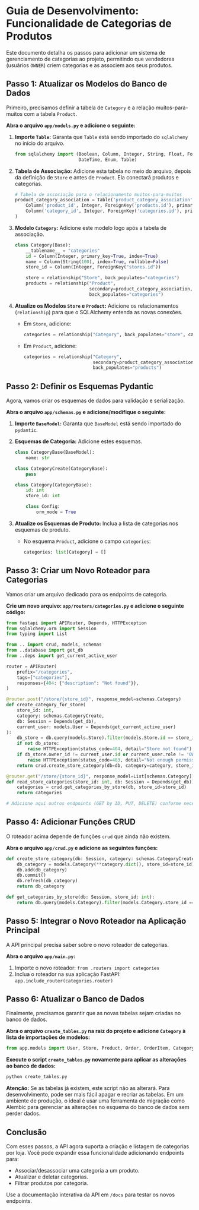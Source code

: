# Guia de Desenvolvimento: Funcionalidade de Categorias de Produtos

Este documento detalha os passos para adicionar um sistema de gerenciamento de categorias ao projeto, permitindo que vendedores (usuários `OWNER`) criem categorias e as associem aos seus produtos.

## Passo 1: Atualizar os Modelos do Banco de Dados

Primeiro, precisamos definir a tabela de `Category` e a relação muitos-para-muitos com a tabela `Product`.

**Abra o arquivo `app/models.py` e adicione o seguinte:**

1.  **Importe `Table`:** Garanta que `Table` está sendo importado do `sqlalchemy` no início do arquivo.

    ```python
    from sqlalchemy import (Boolean, Column, Integer, String, Float, ForeignKey, 
                            DateTime, Enum, Table)
    ```

2.  **Tabela de Associação:** Adicione esta tabela no meio do arquivo, depois da definição de `Store` e antes de `Product`. Ela conectará produtos e categorias.

    ```python
    # Tabela de associação para o relacionamento muitos-para-muitos
    product_category_association = Table('product_category_association', Base.metadata,
        Column('product_id', Integer, ForeignKey('products.id'), primary_key=True),
        Column('category_id', Integer, ForeignKey('categories.id'), primary_key=True)
    )
    ```

3.  **Modelo `Category`:** Adicione este modelo logo após a tabela de associação.

    ```python
    class Category(Base):
        __tablename__ = "categories"
        id = Column(Integer, primary_key=True, index=True)
        name = Column(String(100), index=True, nullable=False)
        store_id = Column(Integer, ForeignKey("stores.id"))

        store = relationship("Store", back_populates="categories")
        products = relationship("Product",
                                secondary=product_category_association,
                                back_populates="categories")
    ```

4.  **Atualize os Modelos `Store` e `Product`:** Adicione os relacionamentos (`relationship`) para que o SQLAlchemy entenda as novas conexões.

    *   Em `Store`, adicione:
        ```python
        categories = relationship("Category", back_populates="store", cascade="all, delete-orphan")
        ```
    *   Em `Product`, adicione:
        ```python
        categories = relationship("Category",
                                  secondary=product_category_association,
                                  back_populates="products")
        ```

## Passo 2: Definir os Esquemas Pydantic

Agora, vamos criar os esquemas de dados para validação e serialização.

**Abra o arquivo `app/schemas.py` e adicione/modifique o seguinte:**

1.  **Importe `BaseModel`:** Garanta que `BaseModel` está sendo importado do `pydantic`.

2.  **Esquemas de Categoria:** Adicione estes esquemas.

    ```python
    class CategoryBase(BaseModel):
        name: str

    class CategoryCreate(CategoryBase):
        pass

    class Category(CategoryBase):
        id: int
        store_id: int

        class Config:
            orm_mode = True
    ```

3.  **Atualize os Esquemas de Produto:** Inclua a lista de categorias nos esquemas de produto.

    *   No esquema `Product`, adicione o campo `categories`:
        ```python
        categories: list[Category] = []
        ```

## Passo 3: Criar um Novo Roteador para Categorias

Vamos criar um arquivo dedicado para os endpoints de categoria.

**Crie um novo arquivo: `app/routers/categories.py` e adicione o seguinte código:**

```python
from fastapi import APIRouter, Depends, HTTPException
from sqlalchemy.orm import Session
from typing import List

from .. import crud, models, schemas
from ..database import get_db
from ..deps import get_current_active_user

router = APIRouter(
    prefix="/categories",
    tags=["categories"],
    responses={404: {"description": "Not found"}},
)

@router.post("/store/{store_id}", response_model=schemas.Category)
def create_category_for_store(
    store_id: int,
    category: schemas.CategoryCreate, 
    db: Session = Depends(get_db), 
    current_user: models.User = Depends(get_current_active_user)
):
    db_store = db.query(models.Store).filter(models.Store.id == store_id).first()
    if not db_store:
        raise HTTPException(status_code=404, detail="Store not found")
    if db_store.owner_id != current_user.id or current_user.role != 'OWNER':
        raise HTTPException(status_code=403, detail="Not enough permissions")
    return crud.create_store_category(db=db, category=category, store_id=store_id)

@router.get("/store/{store_id}", response_model=List[schemas.Category])
def read_store_categories(store_id: int, db: Session = Depends(get_db)):
    categories = crud.get_categories_by_store(db, store_id=store_id)
    return categories

# Adicione aqui outros endpoints (GET by ID, PUT, DELETE) conforme necessário.
```

## Passo 4: Adicionar Funções CRUD

O roteador acima depende de funções `crud` que ainda não existem.

**Abra o arquivo `app/crud.py` e adicione as seguintes funções:**

```python
def create_store_category(db: Session, category: schemas.CategoryCreate, store_id: int):
    db_category = models.Category(**category.dict(), store_id=store_id)
    db.add(db_category)
    db.commit()
    db.refresh(db_category)
    return db_category

def get_categories_by_store(db: Session, store_id: int):
    return db.query(models.Category).filter(models.Category.store_id == store_id).all()
```

## Passo 5: Integrar o Novo Roteador na Aplicação Principal

A API principal precisa saber sobre o novo roteador de categorias.

**Abra o arquivo `app/main.py`:**

1.  Importe o novo roteador: `from .routers import categories`
2.  Inclua o roteador na sua aplicação FastAPI: `app.include_router(categories.router)`

## Passo 6: Atualizar o Banco de Dados

Finalmente, precisamos garantir que as novas tabelas sejam criadas no banco de dados.

**Abra o arquivo `create_tables.py` na raiz do projeto e adicione `Category` à lista de importações de modelos:**

```python
from app.models import User, Store, Product, Order, OrderItem, Category # Adicione Category aqui
```

**Execute o script `create_tables.py` novamente para aplicar as alterações ao banco de dados:**

```bash
python create_tables.py
```

**Atenção:** Se as tabelas já existem, este script não as alterará. Para desenvolvimento, pode ser mais fácil apagar e recriar as tabelas. Em um ambiente de produção, o ideal é usar uma ferramenta de migração como Alembic para gerenciar as alterações no esquema do banco de dados sem perder dados.

## Conclusão

Com esses passos, a API agora suporta a criação e listagem de categorias por loja. Você pode expandir essa funcionalidade adicionando endpoints para:

*   Associar/desassociar uma categoria a um produto.
*   Atualizar e deletar categorias.
*   Filtrar produtos por categoria.

Use a documentação interativa da API em `/docs` para testar os novos endpoints.
